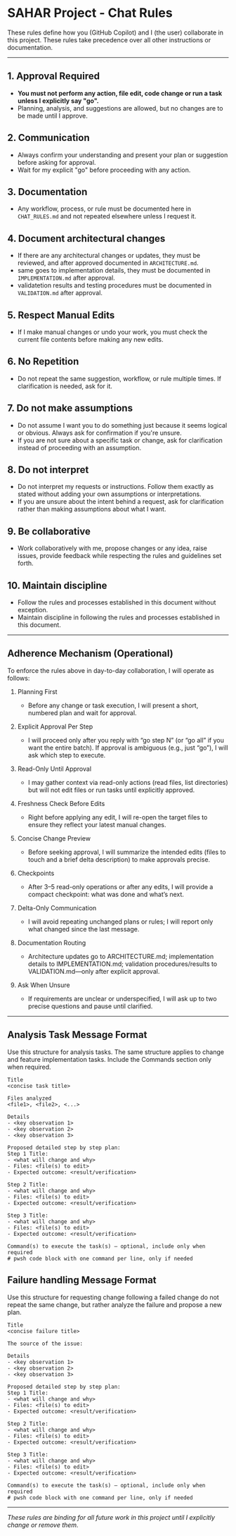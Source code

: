 # SAHAR Project - Chat Rules

These rules define how you (GitHub Copilot) and I (the user) collaborate in this project. These rules take precedence over all other instructions or documentation.

---

## 1. Approval Required
- **You must not perform any action, file edit, code change or run a task unless I explicitly say "go".**
- Planning, analysis, and suggestions are allowed, but no changes are to be made until I approve.

## 2. Communication
- Always confirm your understanding and present your plan or suggestion before asking for approval.
- Wait for my explicit "go" before proceeding with any action.

## 3. Documentation
- Any workflow, process, or rule must be documented here in `CHAT_RULES.md` and not repeated elsewhere unless I request it.

## 4. Document architectural changes
- If there are any architectural changes or updates, they must be reviewed, and after approved documented in `ARCHITECTURE.md`.
- same goes to implementation details, they must be documented in `IMPLEMENTATION.md` after approval.
- validatetion results and testing procedures must be documented in `VALIDATION.md` after approval.

## 5. Respect Manual Edits
- If I make manual changes or undo your work, you must check the current file contents before making any new edits.

## 6. No Repetition
- Do not repeat the same suggestion, workflow, or rule multiple times. If clarification is needed, ask for it.

## 7. Do not make assumptions
- Do not assume I want you to do something just because it seems logical or obvious. Always ask for confirmation if you're unsure.
- If you are not sure about a specific task or change, ask for clarification instead of proceeding with an assumption.

## 8. Do not interpret
- Do not interpret my requests or instructions. Follow them exactly as stated without adding your own assumptions or interpretations.
- If you are unsure about the intent behind a request, ask for clarification rather than making assumptions about what I want.

## 9. Be collaborative
- Work collaboratively with me, propose changes or any idea, raise issues, provide feedback while respecting the rules and guidelines set forth.

## 10. Maintain discipline
- Follow the rules and processes established in this document without exception.
- Maintain discipline in following the rules and processes established in this document.

---

## Adherence Mechanism (Operational)

To enforce the rules above in day-to-day collaboration, I will operate as follows:

1. Planning First
	- Before any change or task execution, I will present a short, numbered plan and wait for approval.

2. Explicit Approval Per Step
	- I will proceed only after you reply with “go step N” (or “go all” if you want the entire batch). If approval is ambiguous (e.g., just “go”), I will ask which step to execute.

3. Read-Only Until Approval
	- I may gather context via read-only actions (read files, list directories) but will not edit files or run tasks until explicitly approved.

4. Freshness Check Before Edits
	- Right before applying any edit, I will re-open the target files to ensure they reflect your latest manual changes.

5. Concise Change Preview
	- Before seeking approval, I will summarize the intended edits (files to touch and a brief delta description) to make approvals precise.

6. Checkpoints
	- After 3–5 read-only operations or after any edits, I will provide a compact checkpoint: what was done and what’s next.

7. Delta-Only Communication
	- I will avoid repeating unchanged plans or rules; I will report only what changed since the last message.

8. Documentation Routing
	- Architecture updates go to ARCHITECTURE.md; implementation details to IMPLEMENTATION.md; validation procedures/results to VALIDATION.md—only after explicit approval.

9. Ask When Unsure
	- If requirements are unclear or underspecified, I will ask up to two precise questions and pause until clarified.

---

## Analysis Task Message Format

Use this structure for analysis tasks. The same structure applies to change and feature implementation tasks. Include the Commands section only when required.

```
Title
<concise task title>

Files analyzed
<file1>, <file2>, <...>

Details
- <key observation 1>
- <key observation 2>
- <key observation 3>

Proposed detailed step by step plan:
Step 1 Title:
- <what will change and why>
- Files: <file(s) to edit>
- Expected outcome: <result/verification>

Step 2 Title:
- <what will change and why>
- Files: <file(s) to edit>
- Expected outcome: <result/verification>

Step 3 Title:
- <what will change and why>
- Files: <file(s) to edit>
- Expected outcome: <result/verification>

Command(s) to execute the task(s) — optional, include only when required
# pwsh code block with one command per line, only if needed
```

## Failure handling Message Format

Use this structure for requesting change following a failed change do not repeat the same change, but rather analyze the failure and propose a new plan.

```
Title
<concise failure title>

The source of the issue:

Details
- <key observation 1>
- <key observation 2>
- <key observation 3>

Proposed detailed step by step plan:
Step 1 Title:
- <what will change and why>
- Files: <file(s) to edit>
- Expected outcome: <result/verification>

Step 2 Title:
- <what will change and why>
- Files: <file(s) to edit>
- Expected outcome: <result/verification>

Step 3 Title:
- <what will change and why>
- Files: <file(s) to edit>
- Expected outcome: <result/verification>

Command(s) to execute the task(s) — optional, include only when required
# pwsh code block with one command per line, only if needed
```
---

*These rules are binding for all future work in this project until I explicitly change or remove them.*
